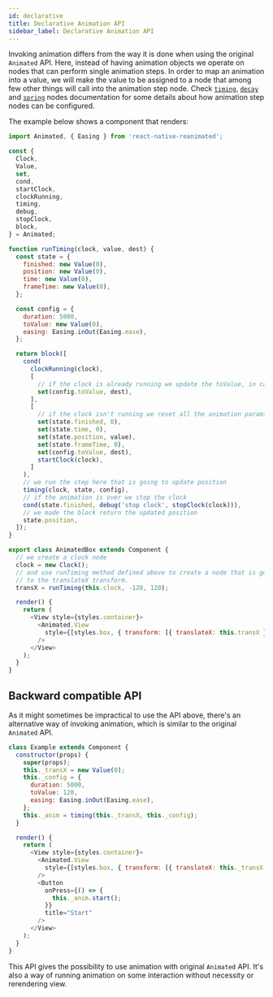 ```yaml
---
id: declarative
title: Declarative Animation API
sidebar_label: Declarative Animation API
---
```


Invoking animation differs from the way it is done when using the original `Animated` API.
Here, instead of having animation objects we operate on nodes that can perform single animation steps.
In order to map an animation into a value, we will make the value to be assigned to a node that among few other things will call into the animation step node. Check [`timing`](timing.html), [`decay`](decay.html) and [`spring`](spring.html) nodes documentation for some details about how animation step nodes can be configured.

The example below shows a component that renders:

```js
import Animated, { Easing } from 'react-native-reanimated';

const {
  Clock,
  Value,
  set,
  cond,
  startClock,
  clockRunning,
  timing,
  debug,
  stopClock,
  block,
} = Animated;

function runTiming(clock, value, dest) {
  const state = {
    finished: new Value(0),
    position: new Value(0),
    time: new Value(0),
    frameTime: new Value(0),
  };

  const config = {
    duration: 5000,
    toValue: new Value(0),
    easing: Easing.inOut(Easing.ease),
  };

  return block([
    cond(
      clockRunning(clock),
      [
        // if the clock is already running we update the toValue, in case a new dest has been passed in
        set(config.toValue, dest),
      ],
      [
        // if the clock isn't running we reset all the animation params and start the clock
        set(state.finished, 0),
        set(state.time, 0),
        set(state.position, value),
        set(state.frameTime, 0),
        set(config.toValue, dest),
        startClock(clock),
      ]
    ),
    // we run the step here that is going to update position
    timing(clock, state, config),
    // if the animation is over we stop the clock
    cond(state.finished, debug('stop clock', stopClock(clock))),
    // we made the block return the updated position
    state.position,
  ]);
}

export class AnimatedBox extends Component {
  // we create a clock node
  clock = new Clock();
  // and use runTiming method defined above to create a node that is going to be mapped
  // to the translateX transform.
  transX = runTiming(this.clock, -120, 120);

  render() {
    return (
      <View style={styles.container}>
        <Animated.View
          style={[styles.box, { transform: [{ translateX: this.transX }] }]}
        />
      </View>
    );
  }
}
```

## Backward compatible API

As it might sometimes be impractical to use the API above, there's an alternative way of invoking animation, which is similar to the original `Animated` API.

```js
class Example extends Component {
  constructor(props) {
    super(props);
    this._transX = new Value(0);
    this._config = {
      duration: 5000,
      toValue: 120,
      easing: Easing.inOut(Easing.ease),
    };
    this._anim = timing(this._transX, this._config);
  }

  render() {
    return (
      <View style={styles.container}>
        <Animated.View
          style={[styles.box, { transform: [{ translateX: this._transX }] }]}
        />
        <Button
          onPress={() => {
            this._anim.start();
          }}
          title="Start"
        />
      </View>
    );
  }
}
```

This API gives the possibility to use animation with original `Animated` API. It's also a way of running animation on some interaction without necessity or rerendering view.
